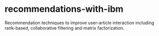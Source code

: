 # recommendations-with-ibm
Recommendation techniques to improve user-article interaction including rank-based, collaborative filtering and matrix factorization.
